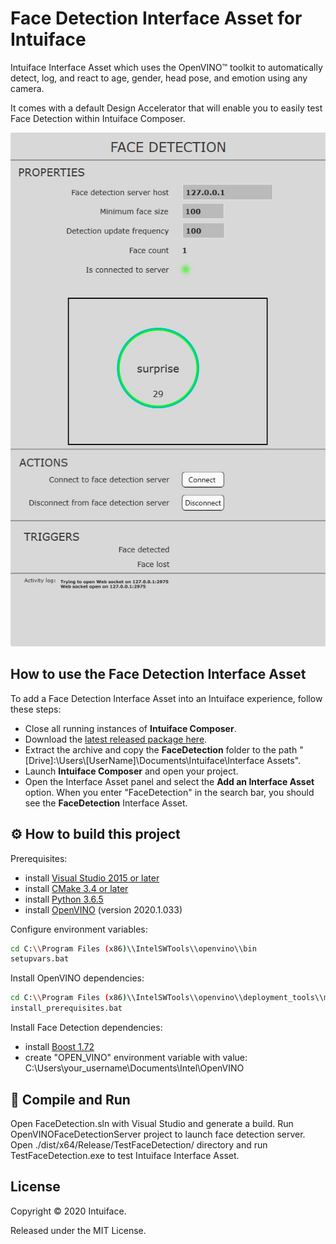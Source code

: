 # Face Detection Interface Asset for Intuiface

Intuiface Interface Asset which uses the OpenVINO&trade; toolkit to automatically detect, log, and react to age, gender, head pose, and emotion using any camera.

It comes with a default Design Accelerator that will enable you to easily test Face Detection within Intuiface Composer.

![Face Detection Default Design Accelerator](Screenshots/FaceDetection-DA.jpg "width:350px")

## How to use the Face Detection Interface Asset

To add a Face Detection Interface Asset into an Intuiface experience, follow these steps:

* Close all running instances of **Intuiface Composer**.
* Download the [latest released package here](https://github.com/intuiface/FaceDetectionIA/releases).
* Extract the archive and copy the **FaceDetection** folder to the path "[Drive]:\Users\\[UserName]\Documents\Intuiface\Interface Assets".
* Launch **Intuiface Composer** and open your project.
* Open the Interface Asset panel and select the **Add an Interface Asset** option. When you enter "FaceDetection" in the search bar, you should see the **FaceDetection** Interface Asset.

## ⚙️ How to build this project

Prerequisites:

* install [Visual Studio 2015 or later](https://visualstudio.microsoft.com/fr/downloads/)
* install [CMake 3.4 or later](https://cmake.org/download/)
* install [Python 3.6.5](https://www.python.org/downloads/release/python-365/)
* install [OpenVINO](https://www.dropbox.com/s/2svslu5jkdddwj1/w_openvino_toolkit_p_2020.1.033.exe?dl=0) (version 2020.1.033)

Configure environment variables:

```bash
cd C:\\Program Files (x86)\\IntelSWTools\\openvino\\bin
setupvars.bat
```

Install OpenVINO dependencies:

```bash
cd C:\\Program Files (x86)\\IntelSWTools\\openvino\\deployment_tools\\model_optimizer\\install_prerequisites
install_prerequisites.bat
```

Install Face Detection dependencies:

* install [Boost 1.72](https://dl.bintray.com/boostorg/release/1.72.0/source/)
* create "OPEN_VINO" environment variable with value: C:\\Users\\your_username\\Documents\\Intel\\OpenVINO

## 👷 Compile and Run

Open FaceDetection.sln with Visual Studio and generate a build.
Run OpenVINOFaceDetectionServer project to launch face detection server.
Open ./dist/x64/Release/TestFaceDetection/ directory and run TestFaceDetection.exe to test Intuiface Interface Asset.

## License

Copyright © 2020 Intuiface.

Released under the MIT License.
